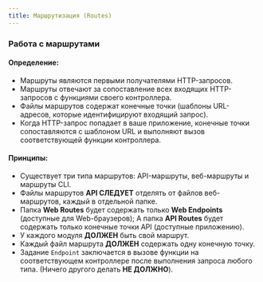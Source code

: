 ```yaml
---
title: Маршрутизация (Routes)
---
```


### Работа с маршрутами

#### Определение:
- Маршруты являются первыми получателями HTTP-запросов.
- Маршруты отвечают за сопоставление всех входящих HTTP-запросов с функциями своего контроллера.
- Файлы маршрутов содержат конечные точки (шаблоны URL-адресов, которые идентифицируют входящий запрос).
- Когда HTTP-запрос попадает в ваше приложение, конечные точки сопоставляются с шаблоном URL и выполняют вызов соответствующей функции контроллера.

#### Принципы:
- Существует три типа маршрутов: API-маршруты, веб-маршруты и маршруты CLI.
- Файлы маршрутов <else>**API СЛЕДУЕТ**</else> отделять от файлов веб-маршрутов, каждый в отдельной папке.
- Папка **Web Routes** будет содержать только **Web Endpoints** (доступные для Web-браузеров); А папка **API Routes** будет содержать только конечные точки API (доступные приложению).
- У каждого модуля <true>**ДОЛЖЕН**</true> быть свой маршрут.
- Каждый файл маршрута <true>**ДОЛЖЕН**</true> содержать одну конечную точку.
- Задание <f>`Endpoint`</f> заключается в вызове функции на соответствующем контроллере после выполнения запроса любого типа. (Ничего другого делать <false>**НЕ ДОЛЖНО**</false>).
